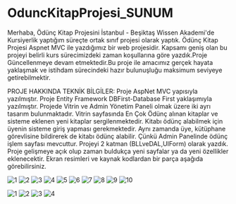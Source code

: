 # OduncKitapProjesi_SUNUM

Merhaba, Ödünç Kitap Projesini İstanbul - Beşiktaş Wissen Akademi'de Kursiyerlik yaptığım süreçte ortak sınıf projesi olarak yaptık. Ödünç Kitap Projesi Aspnet MVC ile yazdığımız bir web projesidir. Kapsamı geniş olan bu projeyi belirli kurs sürecimizdeki zaman koşullarına göre yazdık.Proje Güncellenmeye devam etmektedir.Bu proje ile amacımız gerçek hayata yaklaşmak ve istihdam sürecindeki hazır bulunuşluğu maksimum seviyeye getirebilmektir.


PROJE HAKKINDA TEKNİK BİLGİLER:
Proje AspNet MVC yapısıyla yazılmıştır. Proje Entity Framework DBFirst-Database First yaklaşımıyla yazılmıştır. Projede Vitrin ve Admin Yönetim Paneli olmak üzere iki ayrı tasarım bulunmaktadır. Vitrin sayfasında En Çok Ödünç alınan kitaplar ve sisteme eklenen yeni kitaplar sergilenmektedir. Kitabı ödünç alabilmek için üyenin sisteme giriş yapması gerekmektedir. Aynı zamanda üye, kütüphane görevlisine bildirerek de kitabı ödünç alabilir. Çünkü Admin Panelinde ödünç işlem sayfası mevcuttur. Projeyi 2 katman (BLLveDAL,UIForm) olarak yazdık. Proje gelişmeye açık olup zaman buldukça yeni sayfalar ya da yeni özellikler eklenecektir. Ekran resimleri ve kaynak kodlardan bir parça aşağıda görebilirsiniz.

![1](https://user-images.githubusercontent.com/120444709/212544396-8241005d-684e-4ce6-8eac-a8143a2279bd.png)
![2](https://user-images.githubusercontent.com/120444709/212544407-10618d82-94c3-4543-b7a4-a9ea387afbd3.png)
![3](https://user-images.githubusercontent.com/120444709/212544411-1f5627d8-1c89-4a41-ac81-393abc447df1.png)
![4](https://user-images.githubusercontent.com/120444709/212544417-a2fb17cc-3586-421f-a464-d0312a21154a.png)
![5](https://user-images.githubusercontent.com/120444709/212544423-8b879a7c-d35e-41f7-a284-47c1002a2a97.png)
![6](https://user-images.githubusercontent.com/120444709/212544428-67c02e3f-6b79-4017-83e9-abf501dac10b.png)
![7](https://user-images.githubusercontent.com/120444709/212544430-bc6c3548-a136-4bc3-9ef1-865e7184fbf5.png)
![8](https://user-images.githubusercontent.com/120444709/212544434-0a8ef348-3217-4682-b8f8-e1d373b661da.png)
![9](https://user-images.githubusercontent.com/120444709/212544436-6726105c-251a-4b55-8a44-830020ac3e9d.png)
![10](https://user-images.githubusercontent.com/120444709/212544437-69d77c48-1d81-480d-970f-7f5ee2741639.png)

![1](https://user-images.githubusercontent.com/120444709/212544780-06a5f9dc-0391-4805-82cf-4dd341fff05c.png)
![2](https://user-images.githubusercontent.com/120444709/212544783-f9bc3440-d60f-4c16-a800-93c4a71b58c2.png)
![3](https://user-images.githubusercontent.com/120444709/212544786-1813c98e-3509-4678-b61f-ad70c769f4df.png)
![4](https://user-images.githubusercontent.com/120444709/212544788-4896d303-1ed8-48bf-9e20-76b404caa858.png)

